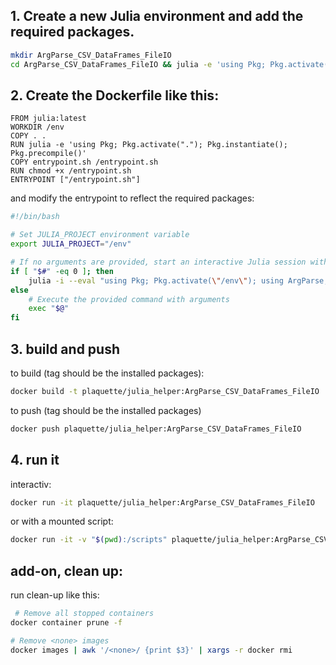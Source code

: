 
## 1. Create a new Julia environment and add the required packages.
```bash
mkdir ArgParse_CSV_DataFrames_FileIO
cd ArgParse_CSV_DataFrames_FileIO && julia -e 'using Pkg; Pkg.activate("."); Pkg.add(["ArgParse", "CSV", "DataFrames", "FileIO"]);'
```

## 2. Create the Dockerfile like this:

```Docker
FROM julia:latest
WORKDIR /env
COPY . .
RUN julia -e 'using Pkg; Pkg.activate("."); Pkg.instantiate(); Pkg.precompile()'
COPY entrypoint.sh /entrypoint.sh
RUN chmod +x /entrypoint.sh
ENTRYPOINT ["/entrypoint.sh"]
```

and modify the entrypoint to reflect the required packages:

```bash
#!/bin/bash

# Set JULIA_PROJECT environment variable
export JULIA_PROJECT="/env"

# If no arguments are provided, start an interactive Julia session with the specified packages loaded
if [ "$#" -eq 0 ]; then
    julia -i --eval "using Pkg; Pkg.activate(\"/env\"); using ArgParse; using CSV; using DataFrames; using FileIO;" --banner=no
else
    # Execute the provided command with arguments
    exec "$@"
fi
```


## 3. build and push

to build (tag should be the installed packages):
```bash
docker build -t plaquette/julia_helper:ArgParse_CSV_DataFrames_FileIO .
```

to push (tag should be the installed packages)
```bash
docker push plaquette/julia_helper:ArgParse_CSV_DataFrames_FileIO  
 ```


## 4. run it
interactiv:
```bash
docker run -it plaquette/julia_helper:ArgParse_CSV_DataFrames_FileIO
```

or with a mounted script:
```bash
docker run -it -v "$(pwd):/scripts" plaquette/julia_helper:ArgParse_CSV_DataFrames_FileIO julia /scripts/wrapper.jl --i=/scripts/ref_coli.fa --k=10 --w=100 
 ```



 ## add-on, clean up:

run clean-up like this:

```bash
 # Remove all stopped containers
docker container prune -f

# Remove <none> images
docker images | awk '/<none>/ {print $3}' | xargs -r docker rmi
```